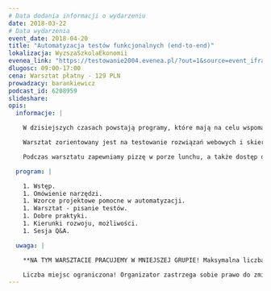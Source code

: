 ```yaml
---
# Data dodania informacji o wydarzeniu
date: 2018-03-22
# Data wydarzenia
event_date: 2018-04-20
title: "Automatyzacja testów funkcjonalnych (end-to-end)"
lokalizacja: WyzszaSzkolaEkonomii
evenea_link: "https://testowanie2004.evenea.pl/?out=1&source=event_iframe"
dlugosc: 09:00-17:00
cena: Warsztat płatny - 129 PLN
prowadzacy: barankiewicz
podcast_id: 6208959
slideshare:
opis:
  informacje: |

    W dzisiejszych czasach powstają programy, które mają na celu wspomagać codzienność, automatyzować nudne i powtarzalne czynności. Wszystko w myśl zasady “”niech robi się samo”. Zacna idea prawda? A co z samym procesem tworzenia programu, testowaniem? Programiści wspomagają się automatyzując codzienna prace. Testerzy też tak mogą! Nie sztuką jest wielokrotnie powtarzać te same testy ręcznie, za każdym razem kiedy wykonywana jest regresja. Pójdźmy krok na przód, zakodujmy testy, niech regresja robi się automatycznie! To przecież powtarzalny, nie ukrywajmy, nudny proces. Jedyne co jest w nim ważne to wynik, nie proces jej robienia. Podczas warsztatu dowiesz się jak zbudować środowisko do automatyzacji testów. Pokaże, oparty o kilka wzorców projektowych, mechanizm kodowania testów funkcjonalnych. Automatyzacja to nic innego jak programowanie, jako Tester dowiesz się jak programować testy.

    Warsztat zorientowany jest na testowanie rozwiązań webowych i skierowany dla testerów pragnących wzbogacić zawodowy warsztat. W trakcie przeprowadzimy automatyzację testów aplikacji web wykorzystując silnik testów jednostkowych, platformę c#.Net oraz Selenium. Od uczestników oczekuje zainstalowanego Visual Studio (najlepiej 2015 lub nowszy). Podstawowa znajomość języka C# będzie dużym atutem.

    Podczas warsztatu zapewniamy pizzę w porze lunchu, a także dostęp do kawy, herbaty i wody.

  program: |

    1. Wstęp.
    1. Omówienie narzędzi.
    1. Wzorce projektowe pomocne w automatyzacji.
    1. Warsztat - pisanie testów.
    1. Dobre praktyki.
    1. Kierunki rozwoju, możliwości.
    1. Sesja Q&A.

  uwaga: |

    **NA TYM WARSZTACIE PRACUJEMY W MNIEJSZEJ GRUPIE! Maksymalna liczba uczestników tego wydarzenia to 17 osób. Uczenie się w takiej grupie, zapewni większy komfort pracy każdemu z uczestników.**

    Liczba miejsc ograniczona! Organizator zastrzega sobie prawo do zmiany lokalizacji wydarzenia oraz jego odwołania w przypadku niezgłoszenia się minimalnej liczby uczestników.
---
```

